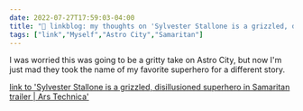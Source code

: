 ```yaml
---
date: 2022-07-27T17:59:03-04:00
title: "🔗 linkblog: my thoughts on 'Sylvester Stallone is a grizzled, disillusioned superhero in Samaritan trailer | Ars Technica'"
tags: ["link","Myself","Astro City","Samaritan"]
---
```

I was worried this was going to be a gritty take on Astro City, but now I'm just mad they took the name of my favorite superhero for a different story.
 

[link to 'Sylvester Stallone is a grizzled, disillusioned superhero in Samaritan trailer | Ars Technica'](https://arstechnica.com/gaming/2022/07/sylvester-stallone-is-a-grizzled-disillusioned-superhero-in-samaritan-trailer/)
